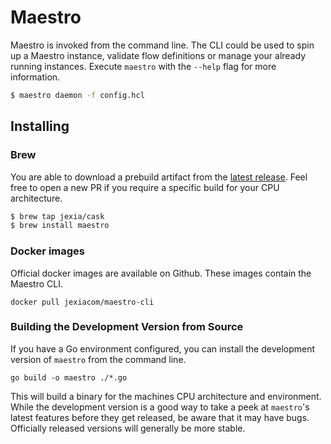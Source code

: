 # Maestro

Maestro is invoked from the command line. The CLI could be used to spin up a Maestro instance, validate flow definitions or manage your already running instances.
Execute `maestro` with the `--help` flag for more information.

```bash
$ maestro daemon -f config.hcl
```

## Installing

### Brew

You are able to download a prebuild artifact from the [latest release](https://github.com/jexia/maestro/releases).
Feel free to open a new PR if you require a specific build for your CPU architecture.

```sh
$ brew tap jexia/cask
$ brew install maestro
```

### Docker images

Official docker images are available on Github. These images contain the Maestro CLI.

```
docker pull jexiacom/maestro-cli
```

### Building the Development Version from Source

If you have a Go environment
configured, you can install the development version of `maestro` from
the command line.

```
go build -o maestro ./*.go
```

This will build a binary for the machines CPU architecture and environment.
While the development version is a good way to take a peek at
`maestro`'s latest features before they get released, be aware that it
may have bugs. Officially released versions will generally be more
stable.
